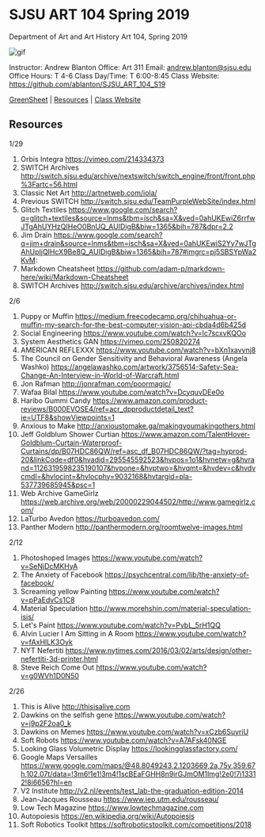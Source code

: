 **SJSU ART 104 Spring 2019**
======================
Department of Art and Art History
Art 104, Spring 2019

![gif](http://i.imgur.com/zdzDxsA.gif)

Instructor: Andrew Blanton
Office: Art 311
Email: andrew.blanton@sjsu.edu
Office Hours: T 4-6
Class Day/Time: T 6:00-8:45
Class Website: https://github.com/ablanton/SJSU_ART_104_S19

[GreenSheet](https://github.com/ablanton/SJSU_ART_104_S19/blob/master/GREENSHEET.md)
| [Resources](https://github.com/ablanton/SJSU_ART_104_S19/blob/master/RESOURCES.md)
| [Class Website](https://github.com/ablanton/SJSU_ART_104_S19)

Resources
---------
1/29
1. Orbis Integra https://vimeo.com/214334373
2. SWITCH Archives http://switch.sjsu.edu/archive/nextswitch/switch_engine/front/front.php%3Fartc=56.html
3. Classic Net Art http://artnetweb.com/iola/
4. Previous SWITCH http://switch.sjsu.edu/TeamPurpleWebSite/index.html
5. Glitch Textiles https://www.google.com/search?q=glitch+textiles&source=lnms&tbm=isch&sa=X&ved=0ahUKEwiZ6rrfwJTgAhUYHzQIHeO0BnUQ_AUIDigB&biw=1365&bih=787&dpr=2.2
6. Jim Drain https://www.google.com/search?q=jim+drain&source=lnms&tbm=isch&sa=X&ved=0ahUKEwiS2Yy7wJTgAhUpIjQIHcX9Be8Q_AUIDigB&biw=1365&bih=787#imgrc=pj5SBSYpWa2KvM:
7. Markdown Cheatsheet https://github.com/adam-p/markdown-here/wiki/Markdown-Cheatsheet
8. SWITCH Archives http://switch.sjsu.edu/archive/archives/index.html
 
2/6
1. Puppy or Muffin https://medium.freecodecamp.org/chihuahua-or-muffin-my-search-for-the-best-computer-vision-api-cbda4d6b425d
2. Social Engineering https://www.youtube.com/watch?v=lc7scxvKQOo
3. System Aesthetics GAN https://vimeo.com/250820274
4. AMERICAN REFLEXXX https://www.youtube.com/watch?v=bXn1xavynj8
5. The Council on Gender Sensitivity and Behavioral Awareness (Angela Washko) https://angelawashko.com/artwork/3756514-Safety-Sea-Change-An-Interview-in-World-of-Warcraft.html
6. Jon Rafman http://jonrafman.com/poormagic/
7. Wafaa Bilal https://www.youtube.com/watch?v=DcyquvDEe0o
8. Haribo Gummi Candy https://www.amazon.com/product-reviews/B000EVOSE4/ref=acr_dpproductdetail_text?ie=UTF8&showViewpoints=1
9. Anxious to Make http://anxioustomake.ga/makingyoumakingothers.html
10. Jeff Goldblum Shower Curtian https://www.amazon.com/TalentHover-Goldblum-Curtain-Waterproof-Curtains/dp/B07HDC86QW/ref=asc_df_B07HDC86QW/?tag=hyprod-20&linkCode=df0&hvadid=295545592523&hvpos=1o1&hvnetw=g&hvrand=1126319598235190107&hvpone=&hvptwo=&hvqmt=&hvdev=c&hvdvcmdl=&hvlocint=&hvlocphy=9032168&hvtargid=pla-537739685945&psc=1
11. Web Archive GameGirlz https://web.archive.org/web/20000229044502/http://www.gamegirlz.com/
12. LaTurbo Avedon https://turboavedon.com/
13. Panther Modern http://panthermodern.org/roomtwelve-images.html

2/12
1. Photoshoped Images https://www.youtube.com/watch?v=SeNjDcMKHyA
2. The Anxiety of Facebook https://psychcentral.com/lib/the-anxiety-of-facebook/
3. Screaming yellow Painting https://www.youtube.com/watch?v=pPaEdvCs1C8
4. Material Speculation http://www.morehshin.com/material-speculation-isis/
5. Let's Paint https://www.youtube.com/watch?v=PvbL_5rH1QQ
6. Alvin Lucier I Am Sitting in A Room https://www.youtube.com/watch?v=fAxHlLK3Oyk
7. NYT Nefertiti https://www.nytimes.com/2016/03/02/arts/design/other-nefertiti-3d-printer.html
8. Steve Reich Come Out https://www.youtube.com/watch?v=g0WVh1D0N50

2/26
1. This is Alive http://thisisalive.com
2. Dawkins on the selfish gene https://www.youtube.com/watch?v=j9p2F2oa0_k
3. Dawkins on Memes https://www.youtube.com/watch?v=xCzb6SuyriU
4. Soft Robots https://www.youtube.com/watch?v=A7AFsk40NGE
5. Looking Glass Volumetric Display https://lookingglassfactory.com/
6. Google Maps Versailles https://www.google.com/maps/@48.8049243,2.1203669,2a,75y,359.67h,102.07t/data=!3m6!1e1!3m4!1scBEaFGHH8n9irGJmOM1Img!2e0!7i13312!8i6656?hl=en
7. V2 Institute http://v2.nl/events/test_lab-the-graduation-edition-2014
8. Jean-Jacques Rousseau https://www.iep.utm.edu/rousseau/
9. Low Tech Magazine https://www.lowtechmagazine.com
10. Autopoiesis https://en.wikipedia.org/wiki/Autopoiesis
11. Soft Robotics Toolkit https://softroboticstoolkit.com/competitions/2018
